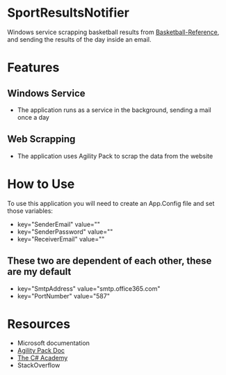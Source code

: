 # SportResultsNotifier

Windows service scrapping basketball results from [Basketball-Reference](https://www.basketball-reference.com/boxscores/),
and sending the results of the day inside an email.

# Features
## Windows Service
- The application runs as a service in the background, sending a mail once a day

## Web Scrapping
- The application uses Agility Pack to scrap the data from the website

# How to Use
To use this application you will need to create an App.Config file and set those variables:
- key="SenderEmail" value="<Email sending the mail>"
- key="SenderPassword" value="<Password of the email sending the mail>" 
- key="ReceiverEmail" value="<Email receiver the mail>" 
  
## These two are dependent of each other, these are my default
- key="SmtpAddress" value="smtp.office365.com" 
- key="PortNumber" value="587" 

# Resources
- Microsoft documentation
- [Agility Pack Doc](https://html-agility-pack.net/documentation)
- [The C# Academy](https://www.thecsharpacademy.com/)
- StackOverflow
